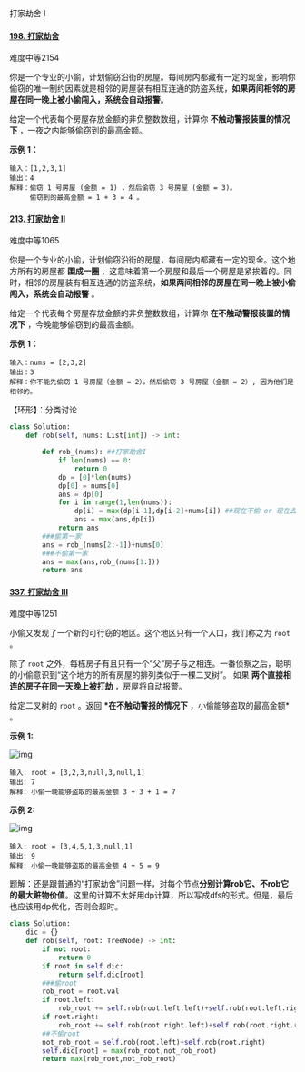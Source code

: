 打家劫舍 I

#### [198. 打家劫舍](https://leetcode.cn/problems/house-robber/)

难度中等2154

你是一个专业的小偷，计划偷窃沿街的房屋。每间房内都藏有一定的现金，影响你偷窃的唯一制约因素就是相邻的房屋装有相互连通的防盗系统，**如果两间相邻的房屋在同一晚上被小偷闯入，系统会自动报警**。

给定一个代表每个房屋存放金额的非负整数数组，计算你 **不触动警报装置的情况下** ，一夜之内能够偷窃到的最高金额。

 

**示例 1：**

```
输入：[1,2,3,1]
输出：4
解释：偷窃 1 号房屋 (金额 = 1) ，然后偷窃 3 号房屋 (金额 = 3)。
     偷窃到的最高金额 = 1 + 3 = 4 。
```

#### [213. 打家劫舍 II](https://leetcode.cn/problems/house-robber-ii/)

难度中等1065

你是一个专业的小偷，计划偷窃沿街的房屋，每间房内都藏有一定的现金。这个地方所有的房屋都 **围成一圈** ，这意味着第一个房屋和最后一个房屋是紧挨着的。同时，相邻的房屋装有相互连通的防盗系统，**如果两间相邻的房屋在同一晚上被小偷闯入，系统会自动报警** 。

给定一个代表每个房屋存放金额的非负整数数组，计算你 **在不触动警报装置的情况下** ，今晚能够偷窃到的最高金额。

 

**示例 1：**

```
输入：nums = [2,3,2]
输出：3
解释：你不能先偷窃 1 号房屋（金额 = 2），然后偷窃 3 号房屋（金额 = 2）, 因为他们是相邻的。
```

【环形】：分类讨论

```python
class Solution:
    def rob(self, nums: List[int]) -> int:

        def rob_(nums): ##打家劫舍I
            if len(nums) == 0:
                return 0
            dp = [0]*len(nums)
            dp[0] = nums[0]
            ans = dp[0]
            for i in range(1,len(nums)):
                dp[i] = max(dp[i-1],dp[i-2]+nums[i]) ##现在不偷 or 现在去偷
                ans = max(ans,dp[i])
            return ans
        ###偷第一家
        ans = rob_(nums[2:-1])+nums[0]
        ###不偷第一家
        ans = max(ans,rob_(nums[1:]))
        return ans
```



#### [337. 打家劫舍 III](https://leetcode-cn.com/problems/house-robber-iii/)

难度中等1251

小偷又发现了一个新的可行窃的地区。这个地区只有一个入口，我们称之为 `root` 。

除了 `root` 之外，每栋房子有且只有一个“父“房子与之相连。一番侦察之后，聪明的小偷意识到“这个地方的所有房屋的排列类似于一棵二叉树”。 如果 **两个直接相连的房子在同一天晚上被打劫** ，房屋将自动报警。

给定二叉树的 `root` 。返回 **\*在不触动警报的情况下** ，小偷能够盗取的最高金额* 。

 

**示例 1:**

![img](https://assets.leetcode.com/uploads/2021/03/10/rob1-tree.jpg)

```
输入: root = [3,2,3,null,3,null,1]
输出: 7 
解释: 小偷一晚能够盗取的最高金额 3 + 3 + 1 = 7
```

**示例 2:**

![img](https://assets.leetcode.com/uploads/2021/03/10/rob2-tree.jpg)

```
输入: root = [3,4,5,1,3,null,1]
输出: 9
解释: 小偷一晚能够盗取的最高金额 4 + 5 = 9
```

题解：还是跟普通的“打家劫舍”问题一样，对每个节点**分别计算rob它、不rob它的最大赃物价值**。这里的计算不太好用dp计算，所以写成dfs的形式。但是，最后也应该用dp优化，否则会超时。

```python
class Solution:
    dic = {}
    def rob(self, root: TreeNode) -> int:
        if not root:
            return 0
        if root in self.dic:
            return self.dic[root]
        ###偷root
        rob_root = root.val
        if root.left:
            rob_root += self.rob(root.left.left)+self.rob(root.left.right)
        if root.right:
            rob_root += self.rob(root.right.left)+self.rob(root.right.right)
        ##不偷root
        not_rob_root = self.rob(root.left)+self.rob(root.right)
        self.dic[root] = max(rob_root,not_rob_root)
        return max(rob_root,not_rob_root)
```

